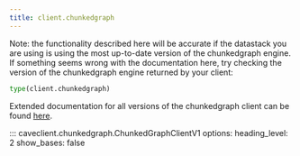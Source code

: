 ```yaml
---
title: client.chunkedgraph
---
```


Note: the functionality described here will be accurate if the datastack you are using
is using the most up-to-date version of the chunkedgraph engine. If something seems
wrong with the documentation here, try checking the version of the chunkedgraph
engine returned by your client:

```python
type(client.chunkedgraph)
```

Extended documentation for all versions of the chunkedgraph client can be found
[here](../extended_api/chunkedgraph.md).

::: caveclient.chunkedgraph.ChunkedGraphClientV1
    options:
        heading_level: 2
        show_bases: false
